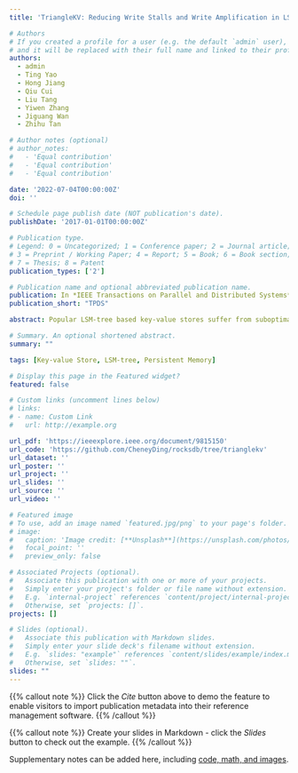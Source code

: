 ```yaml
---
title: 'TriangleKV: Reducing Write Stalls and Write Amplification in LSM-tree Based KV Stores with Triangle Container in NVM'

# Authors
# If you created a profile for a user (e.g. the default `admin` user), write the username (folder name) here
# and it will be replaced with their full name and linked to their profile.
authors:
  - admin
  - Ting Yao
  - Hong Jiang
  - Qiu Cui
  - Liu Tang
  - Yiwen Zhang
  - Jiguang Wan
  - Zhihu Tan

# Author notes (optional)
# author_notes:
#   - 'Equal contribution'
#   - 'Equal contribution'
#   - 'Equal contribution'

date: '2022-07-04T00:00:00Z'
doi: ''

# Schedule page publish date (NOT publication's date).
publishDate: '2017-01-01T00:00:00Z'

# Publication type.
# Legend: 0 = Uncategorized; 1 = Conference paper; 2 = Journal article;
# 3 = Preprint / Working Paper; 4 = Report; 5 = Book; 6 = Book section;
# 7 = Thesis; 8 = Patent
publication_types: ['2']

# Publication name and optional abbreviated publication name.
publication: In *IEEE Transactions on Parallel and Distributed Systems*
publication_short: "TPDS"

abstract: Popular LSM-tree based key-value stores suffer from suboptimal and unpredictable performance due to write amplification and write stalls that cause application performance to periodically drop to nearly zero. Our preliminary experimental studies reveal that (1) write stalls mainly stem from the significantly large amount of data involved in each compaction between L0-L1 (i.e., the first two levels of LSM-tree), and (2) write amplification increases with the depth of LSM-trees. Existing work mainly focus on reducing write amplification, while only a couple of them target mitigating write stalls. In this paper, we exploit unique features of non-volatile memory (NVM) to address these two limitations and propose TriangleKV, a new LSM-tree based persistent KV store with multi-tier DRAM-NVM-SSD storage. TriangleKV’s design principles include performing smaller and cheaper L0-L1 compaction to reduce write stalls while reducing the depth of LSM-trees to mitigate write amplification. To this end, four novel techniques are proposed. First, we relocate and manage the L0 level in NVM with our proposed triangle container. Second, the new right-angle side compaction is devised to compact L0 to L1 at fine-grained key ranges, thus substantially reducing the amount of compaction data. Third, TriangleKV increases the width of each level to decrease the depth of LSM-trees thus mitigating write amplification. Finally, the cross-row hint search is introduced for the triangle container to keep adequate read performance. We implement TriangleKV based on MatrixKV and evaluate it on a hybrid DRAM/NVM/SSD system using Intel’s latest 3D Xpoint NVM device Optane DC PMM. Evaluation results show that, with the same amount of NVM, TriangleKV outperforms RocksDB, NoveLSM and MatrixKV in 99th-percentile latencies by 5.5×, 2.1× and 1.1×, and random write throughput by 4.9×, 3.5× and 1.4× respectively.

# Summary. An optional shortened abstract.
summary: ""

tags: [Key-value Store, LSM-tree, Persistent Memory]

# Display this page in the Featured widget?
featured: false

# Custom links (uncomment lines below)
# links:
# - name: Custom Link
#   url: http://example.org

url_pdf: 'https://ieeexplore.ieee.org/document/9815150'
url_code: 'https://github.com/CheneyDing/rocksdb/tree/trianglekv'
url_dataset: ''
url_poster: ''
url_project: ''
url_slides: ''
url_source: ''
url_video: ''

# Featured image
# To use, add an image named `featured.jpg/png` to your page's folder.
# image:
#   caption: 'Image credit: [**Unsplash**](https://unsplash.com/photos/pLCdAaMFLTE)'
#   focal_point: ''
#   preview_only: false

# Associated Projects (optional).
#   Associate this publication with one or more of your projects.
#   Simply enter your project's folder or file name without extension.
#   E.g. `internal-project` references `content/project/internal-project/index.md`.
#   Otherwise, set `projects: []`.
projects: []

# Slides (optional).
#   Associate this publication with Markdown slides.
#   Simply enter your slide deck's filename without extension.
#   E.g. `slides: "example"` references `content/slides/example/index.md`.
#   Otherwise, set `slides: ""`.
slides: ""
---
```


{{% callout note %}}
Click the _Cite_ button above to demo the feature to enable visitors to import publication metadata into their reference management software.
{{% /callout %}}

{{% callout note %}}
Create your slides in Markdown - click the _Slides_ button to check out the example.
{{% /callout %}}

Supplementary notes can be added here, including [code, math, and images](https://wowchemy.com/docs/writing-markdown-latex/).
